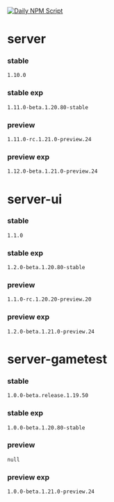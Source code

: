 [![Daily NPM Script](https://github.com/WavePlayz/minecraft-npms-auto/actions/workflows/fetch.yml/badge.svg)](https://github.com/WavePlayz/minecraft-npms-auto/actions/workflows/fetch.yml)
# server
### stable
```
1.10.0
```
### stable exp
```
1.11.0-beta.1.20.80-stable
```
### preview
```
1.11.0-rc.1.21.0-preview.24
```
### preview exp
```
1.12.0-beta.1.21.0-preview.24
```


# server-ui
### stable
```
1.1.0
```
### stable exp
```
1.2.0-beta.1.20.80-stable
```
### preview
```
1.1.0-rc.1.20.20-preview.20
```
### preview exp
```
1.2.0-beta.1.21.0-preview.24
```


# server-gametest
### stable
```
1.0.0-beta.release.1.19.50
```
### stable exp
```
1.0.0-beta.1.20.80-stable
```
### preview
```
null
```
### preview exp
```
1.0.0-beta.1.21.0-preview.24
```


